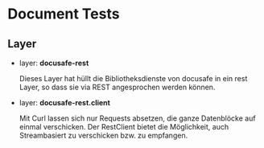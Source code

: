 # Document Tests

## Layer
* layer: **docusafe-rest**

    Dieses Layer hat hüllt die Bibliotheksdienste von docusafe in ein rest Layer, so dass sie via REST angesprochen werden können.

* layer: **docusafe-rest.client** 
    
    Mit Curl lassen sich nur Requests absetzen, die ganze Datenblöcke auf einmal verschicken. Der RestClient bietet die Möglichkeit, auch Streambasiert zu verschicken bzw. zu empfangen.
